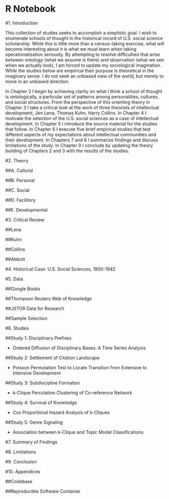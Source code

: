 # R Notebook

#1. Introduction

This collection of studies seeks to accomplish a simplistic goal. I wish to enumerate schools of thought in the historical record of U.S. social science scholarship. While this is little more than a census-taking exercise, what will become interesting about it is what we must learn when taking operationalization seriously. By attempting to resolve difficulties that arise between ontology (what we assume is there) and observation (what we see when we actually look), I am forced to update my sociological imagination. While the studies below are empirical their purpose is theoretical in the imaginary sense. I do not seek an unbiased view of the world, but merely to move in an unbiased direction.

In Chapter 2 I begin by achieving clarity on what I think a school of thought is ontologically, a particular set of patterns among personalities, cultures, and social structures. From the perspective of this orienting theory in Chapter 3 I take a critical look at the work of three theorists of intellectual development, Jen Lena, Thomas Kuhn, Harry Collins. In Chapter 4 I motivate the selection of the U.S. social sciences as a case of intellectual development. In Chapter 5 I introduce the source material for the studies that follow. In Chapter 6 I execute five brief empirical studies that test different aspects of my expectations about intellectual communities and their development. In Chapters 7 and 8 I summarize findings and discuss limitations of the study. In Chapter 9 I conclude by updating the theory building of Chapters 2 and 3 with the results of the studies.

#2. Theory

##A. Cultural

##B. Personal

##C. Social

##D. Facilitory

##E. Developmental

#3. Critical Review

##Lena

##Kuhn

##Collins

##Abbott

#4. Historical Case: U.S. Social Sciences, 1900-1942

#5. Data

##Google Books

##Thompson Reuters Web of Knowledge

##JSTOR Data for Research

##Sample Selection



#6. Studies

##Study 1: Disciplinary Prefixes

- Ordered Diffusion of Disciplinary Bases: A Time Series Analysis

##Study 2: Settlement of Citation Landscape

- Poisson Permutation Test to Locate Transition from Extensive to Intensive Development

##Study 3: Subdiscipline Formation

- k-Clique Percolation Clustering of Co-reference Network

##Study 4: Survival of Knowledge

- Cox Proportional Hazard Analysis of k-Cliques

##Study 5: Genre Signaling

- Association between k-Clique and Topic Model Classifications

#7. Summary of Findings

#8. Limitations

#9. Conclusion

#10. Appendices

##Codebase

##Reproducible Software Container

